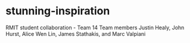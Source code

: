 # stunning-inspiration
RMIT student collaboration - Team 14 Team members Justin Healy, John Hurst, Alice Wen Lin, James Stathakis, and Marc Valpiani
